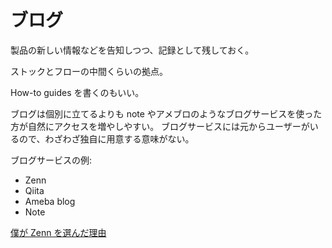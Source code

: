 # ブログ

製品の新しい情報などを告知しつつ、記録として残しておく。

ストックとフローの中間くらいの拠点。

How-to guides を書くのもいい。

ブログは個別に立てるよりも note やアメブロのようなブログサービスを使った方が自然にアクセスを増やしやすい。
ブログサービスには元からユーザーがいるので、わざわざ独自に用意する意味がない。

ブログサービスの例:

- Zenn
- Qiita
- Ameba blog
- Note

[僕が Zenn を選んだ理由](https://zenn.dev/daichi_gamedev/articles/4ee023a1bc2d06)
